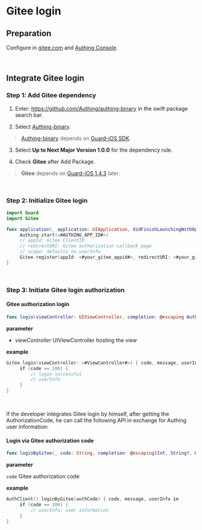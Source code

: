 # Gitee login

<LastUpdated/>

## Preparation

Configure in [gitee.com](https://gitee.com/login) and [Authing Console](https://authing.cn/).

<br>

## Integrate Gitee login

### Step 1: Add Gitee dependency

1. Enter: https://github.com/Authing/authing-binary in the swift package search bar.

2. Select [Authing-binary](https://github.com/Authing/authing-binary).
> [Authing-binary](https://github.com/Authing/authing-binary) depends on [Guard-iOS SDK](https://github.com/Authing/guard-ios).

3. Select **Up to Next Major Version 1.0.0** for the dependency rule.

4. Check **Gitee** after Add Package.

> **Gitee** depends on [Guard-iOS 1.4.3](https://github.com/Authing/guard-ios) later.

<br>

### Step 2: Initialize Gitee login
```swift
import Guard
import Gitee

func application(_ application: UIApplication, didFinishLaunchingWithOptions launchOptions: [UIApplication.LaunchOptionsKey: Any]?) -> Bool {
     Authing.start(<#AUTHING_APP_ID#>)
     // appId: Gitee ClientID
     // redirectURI: Gitee authorization callback page
     // scope: defaults to userInfo
     Gitee.register(appId: <#your_gitee_appid#>, redirectURI: <#your_gitee_redirecturi#>, <#your_gitee_scope#>)
}
  ```
<br>

### Step 3: Initiate Gitee login authorization
#### Gitee authorization login

```swift
func login(viewController: UIViewController, completion: @escaping Authing.AuthCompletion) -> Void
```

**parameter**

* *viewController* UIViewController hosting the view
  
**example**

```swift
Gitee.login(viewController: <#ViewController#>) { code, message, userInfo in
     if (code == 200) {
         // login successful
         // userInfo
     }
}
```

<br>

If the developer integrates Gitee login by himself, after getting the AuthorizationCode, he can call the following API in exchange for Authing user information:

#### Login via Gitee authorization code

```swift
func loginByGitee(_ code: String, completion: @escaping(Int, String?, UserInfo?) -> Void)
```

**parameter**

`code` Gitee authorization code

**example**

```swift
AuthClient().loginByGitee(authCode) { code, message, userInfo in
     if (code == 200) {
         // userInfo: user information
     }
}
```